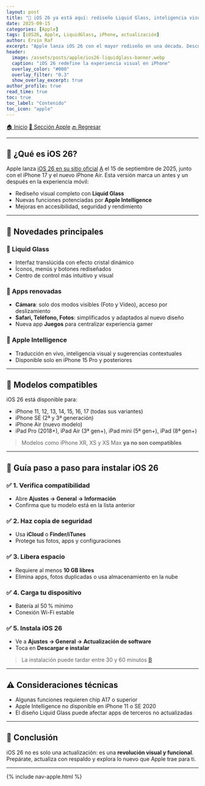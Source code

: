 ```yaml
---
layout: post
title: "🍎 iOS 26 ya está aquí: rediseño Liquid Glass, inteligencia visual y compatibilidad extendida"
date: 2025-09-15
categories: [Apple]
tags: [iOS26, Apple, LiquidGlass, iPhone, actualización]
author: Ervin Raf
excerpt: "Apple lanza iOS 26 con el mayor rediseño en una década. Descubre qué cambia, qué modelos son compatibles y cómo prepararte para instalarlo sin problemas."
header:
  image: /assets/posts/apple/ios26-liquidglass-banner.webp
  caption: "iOS 26 redefine la experiencia visual en iPhone"
  overlay_color: "#000"
  overlay_filter: "0.3"
  show_overlay_excerpt: true
author_profile: true
read_time: true
toc: true
toc_label: "Contenido"
toc_icon: "apple"
---
```


<div class="post-nav">
  <a href="/" class="nav-btn">🏠 Inicio</a>
  <a href="/apple/" class="nav-btn">🍎 Sección Apple</a>
  <a href="javascript:history.back()" class="nav-btn">🔙 Regresar</a>
</div>

---

## 🧠 ¿Qué es iOS 26?

Apple lanza [iOS 26 en su sitio oficial](https://www.apple.com/es/os/ios/) [A](https://www.apple.com/es/os/ios/?copilot_analytics_metadata=eyJldmVudEluZm9fbWVzc2FnZUlkIjoiSndKWHBpYVc2amhOa29YVHlKS3RLIiwiZXZlbnRJbmZvX2NsaWNrRGVzdGluYXRpb24iOiJodHRwczpcL1wvd3d3LmFwcGxlLmNvbVwvZXNcL29zXC9pb3NcLyIsImV2ZW50SW5mb19jbGlja1NvdXJjZSI6ImNpdGF0aW9uTGluayIsImV2ZW50SW5mb19jb252ZXJzYXRpb25JZCI6IjdIWHNOV3Z1RXg0V1V4WmtHeGoyQiJ9&citationMarker=9F742443-6C92-4C44-BF58-8F5A7C53B6F1) el 15 de septiembre de 2025, junto con el iPhone 17 y el nuevo iPhone Air. Esta versión marca un antes y un después en la experiencia móvil:

- Rediseño visual completo con **Liquid Glass**
- Nuevas funciones potenciadas por **Apple Intelligence**
- Mejoras en accesibilidad, seguridad y rendimiento

---

## 🎨 Novedades principales

### 🔹 Liquid Glass

- Interfaz translúcida con efecto cristal dinámico
- Íconos, menús y botones rediseñados
- Centro de control más intuitivo y visual

### 🔹 Apps renovadas

- **Cámara**: solo dos modos visibles (Foto y Vídeo), acceso por deslizamiento
- **Safari, Teléfono, Fotos**: simplificados y adaptados al nuevo diseño
- Nueva app **Juegos** para centralizar experiencia gamer

### 🔹 Apple Intelligence

- Traducción en vivo, inteligencia visual y sugerencias contextuales
- Disponible solo en iPhone 15 Pro y posteriores

---

## 📱 Modelos compatibles

iOS 26 está disponible para:

- iPhone 11, 12, 13, 14, 15, 16, 17 (todas sus variantes)
- iPhone SE (2ª y 3ª generación)
- iPhone Air (nuevo modelo)
- iPad Pro (2018+), iPad Air (3ª gen+), iPad mini (5ª gen+), iPad (8ª gen+)

> Modelos como iPhone XR, XS y XS Max **ya no son compatibles**

---

## 🧭 Guía paso a paso para instalar iOS 26

### ✅ 1. Verifica compatibilidad

- Abre **Ajustes → General → Información**
- Confirma que tu modelo está en la lista anterior

### ✅ 2. Haz copia de seguridad

- Usa **iCloud** o **Finder/iTunes**
- Protege tus fotos, apps y configuraciones

### ✅ 3. Libera espacio

- Requiere al menos **10 GB libres**
- Elimina apps, fotos duplicadas o usa almacenamiento en la nube

### ✅ 4. Carga tu dispositivo

- Batería al 50 % mínimo
- Conexión Wi-Fi estable

### ✅ 5. Instala iOS 26

- Ve a **Ajustes → General → Actualización de software**
- Toca en **Descargar e instalar**

> La instalación puede tardar entre 30 y 60 minutos [B](https://www.eleconomista.es/tecnologia/noticias/13545661/09/25/como-descargar-ios26-apple-modelos-compatibles-iphone.html?copilot_analytics_metadata=eyJldmVudEluZm9fY2xpY2tEZXN0aW5hdGlvbiI6Imh0dHBzOlwvXC93d3cuZWxlY29ub21pc3RhLmVzXC90ZWNub2xvZ2lhXC9ub3RpY2lhc1wvMTM1NDU2NjFcLzA5XC8yNVwvY29tby1kZXNjYXJnYXItaW9zMjYtYXBwbGUtbW9kZWxvcy1jb21wYXRpYmxlcy1pcGhvbmUuaHRtbCIsImV2ZW50SW5mb19jb252ZXJzYXRpb25JZCI6IjdIWHNOV3Z1RXg0V1V4WmtHeGoyQiIsImV2ZW50SW5mb19tZXNzYWdlSWQiOiJKd0pYcGlhVzZqaE5rb1hUeUpLdEsiLCJldmVudEluZm9fY2xpY2tTb3VyY2UiOiJjaXRhdGlvbkxpbmsifQ%3D%3D&citationMarker=9F742443-6C92-4C44-BF58-8F5A7C53B6F1)

---

## ⚠️ Consideraciones técnicas

- Algunas funciones requieren chip A17 o superior
- Apple Intelligence no disponible en iPhone 11 o SE 2020
- El diseño Liquid Glass puede afectar apps de terceros no actualizadas

---

## 📣 Conclusión

iOS 26 no es solo una actualización: es una **revolución visual y funcional**.  
Prepárate, actualiza con respaldo y explora lo nuevo que Apple trae para ti.

---

{% include nav-apple.html %}
